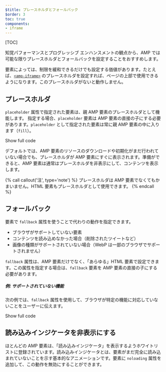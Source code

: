 ```yaml
---
$title: プレースホルダとフォールバック
$order: 3
toc: true
components:
- iframe
---
```

[TOC]

知覚パフォーマンスとプログレッシブ エンハンスメントの観点から、AMP では可能な限りプレースホルダとフォールバックを設定することをおすすめします。

 要素によっては、制限を緩和できるだけでも設定する価値があります。たとえば、[`<amp-iframe>`](/ja/docs/reference/components/amp-iframe.html#iframe-with-placeholder) のプレースホルダを設定すれば、ページの上部で使用できるようになります。このプレースホルダがないと動作しません。

## プレースホルダ

`placeholder` 属性で指定された要素は、親 AMP 要素のプレースホルダとして機能します。 指定する場合、`placeholder` 要素は AMP 要素の直接の子にする必要があります。`placeholder` として指定された要素は常に親 AMP 要素の中に入ります（`fill`）。

<!--embedded amp-anim responsive example -->
<div>
<amp-iframe height="253"
layout="fixed-height"
sandbox="allow-scripts allow-forms allow-same-origin"
resizable
src="https://ampproject-b5f4c.firebaseapp.com/examples/ampanim.responsive.embed.html">
<div overflow tabindex="0" role="button" aria-label="Show more">Show full code</div>
<div placeholder></div> 
</amp-iframe>
</div>

デフォルトでは、AMP 要素のリソースのダウンロードや初期化がまだ行われていない場合でも、プレースホルダが AMP 要素にすぐに表示されます。準備ができると、AMP 要素は通常はプレースホルダを非表示にして、コンテンツを表示します。

{% call callout('注', type='note') %}
プレースホルダは AMP 要素でなくてもかまいません。HTML 要素もプレースホルダとして使用できます。
{% endcall %}

## フォールバック

要素で `fallback` 属性を使うことで代わりの動作を指定できます。

* ブラウザがサポートしていない要素
* コンテンツを読み込めなかった場合（削除されたツイートなど）
* 画像の種類がサポートされていない場合（WebP は一部のブラウザでサポートされません）

`fallback` 属性は、AMP 要素だけでなく、「あらゆる」HTML 要素で設定できます。この属性を指定する場合は、`fallback` 要素を AMP 要素の直接の子にする必要があります。

##### 例: サポートされていない機能

次の例では、`fallback` 属性を使用して、ブラウザが特定の機能に対応していないことをユーザーに伝えます。

<!--embedded video example  -->
<div>
<amp-iframe height="234"
            layout="fixed-height"
            sandbox="allow-scripts allow-forms allow-same-origin"
            resizable
            src="https://ampproject-b5f4c.firebaseapp.com/examples/ampvideo.fallback.embed.html">
  <div overflow tabindex="0" role="button" aria-label="Show more">Show full code</div>
  <div placeholder></div> 
</amp-iframe>
</div>

## 読み込みインジケータを非表示にする

ほとんどの AMP 要素は、「読み込みインジケータ」を表示するようホワイトリストに登録されています。読み込みインジケータとは、要素がまだ完全に読み込まれていないことを示す基本的なアニメーションです。要素に `noloading` 属性を追加して、この動作を無効にすることができます。

